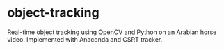 # object-tracking
Real-time object tracking using OpenCV and Python on an Arabian horse video. Implemented with Anaconda and CSRT tracker.
